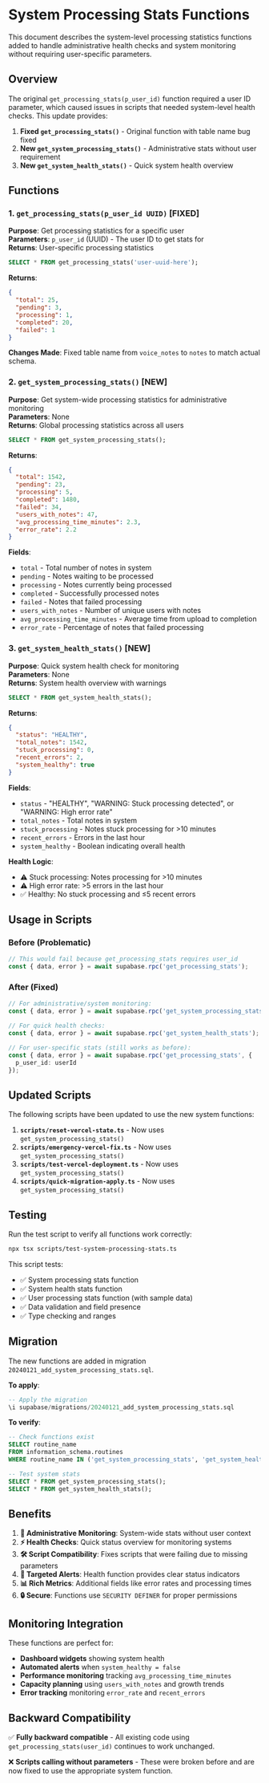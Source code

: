 # System Processing Stats Functions

This document describes the system-level processing statistics functions added to handle administrative health checks and system monitoring without requiring user-specific parameters.

## Overview

The original `get_processing_stats(p_user_id)` function required a user ID parameter, which caused issues in scripts that needed system-level health checks. This update provides:

1. **Fixed `get_processing_stats()`** - Original function with table name bug fixed
2. **New `get_system_processing_stats()`** - Administrative stats without user requirement  
3. **New `get_system_health_stats()`** - Quick system health overview

## Functions

### 1. `get_processing_stats(p_user_id UUID)` [FIXED]

**Purpose**: Get processing statistics for a specific user  
**Parameters**: `p_user_id` (UUID) - The user ID to get stats for  
**Returns**: User-specific processing statistics

```sql
SELECT * FROM get_processing_stats('user-uuid-here');
```

**Returns**:
```json
{
  "total": 25,
  "pending": 3,
  "processing": 1,
  "completed": 20,
  "failed": 1
}
```

**Changes Made**: Fixed table name from `voice_notes` to `notes` to match actual schema.

### 2. `get_system_processing_stats()` [NEW]

**Purpose**: Get system-wide processing statistics for administrative monitoring  
**Parameters**: None  
**Returns**: Global processing statistics across all users

```sql
SELECT * FROM get_system_processing_stats();
```

**Returns**:
```json
{
  "total": 1542,
  "pending": 23,
  "processing": 5,
  "completed": 1480,
  "failed": 34,
  "users_with_notes": 47,
  "avg_processing_time_minutes": 2.3,
  "error_rate": 2.2
}
```

**Fields**:
- `total` - Total number of notes in system
- `pending` - Notes waiting to be processed
- `processing` - Notes currently being processed
- `completed` - Successfully processed notes
- `failed` - Notes that failed processing
- `users_with_notes` - Number of unique users with notes
- `avg_processing_time_minutes` - Average time from upload to completion
- `error_rate` - Percentage of notes that failed processing

### 3. `get_system_health_stats()` [NEW]

**Purpose**: Quick system health check for monitoring  
**Parameters**: None  
**Returns**: System health overview with warnings

```sql
SELECT * FROM get_system_health_stats();
```

**Returns**:
```json
{
  "status": "HEALTHY",
  "total_notes": 1542,
  "stuck_processing": 0,
  "recent_errors": 2,
  "system_healthy": true
}
```

**Fields**:
- `status` - "HEALTHY", "WARNING: Stuck processing detected", or "WARNING: High error rate"
- `total_notes` - Total notes in system
- `stuck_processing` - Notes stuck processing for >10 minutes
- `recent_errors` - Errors in the last hour
- `system_healthy` - Boolean indicating overall health

**Health Logic**:
- ⚠️ Stuck processing: Notes processing for >10 minutes
- ⚠️ High error rate: >5 errors in the last hour
- ✅ Healthy: No stuck processing and ≤5 recent errors

## Usage in Scripts

### Before (Problematic)
```typescript
// This would fail because get_processing_stats requires user_id
const { data, error } = await supabase.rpc('get_processing_stats');
```

### After (Fixed)
```typescript
// For administrative/system monitoring:
const { data, error } = await supabase.rpc('get_system_processing_stats');

// For quick health checks:
const { data, error } = await supabase.rpc('get_system_health_stats');

// For user-specific stats (still works as before):
const { data, error } = await supabase.rpc('get_processing_stats', { 
  p_user_id: userId 
});
```

## Updated Scripts

The following scripts have been updated to use the new system functions:

1. **`scripts/reset-vercel-state.ts`** - Now uses `get_system_processing_stats()`
2. **`scripts/emergency-vercel-fix.ts`** - Now uses `get_system_processing_stats()`
3. **`scripts/test-vercel-deployment.ts`** - Now uses `get_system_processing_stats()`
4. **`scripts/quick-migration-apply.ts`** - Now uses `get_system_processing_stats()`

## Testing

Run the test script to verify all functions work correctly:

```bash
npx tsx scripts/test-system-processing-stats.ts
```

This script tests:
- ✅ System processing stats function
- ✅ System health stats function  
- ✅ User processing stats function (with sample data)
- ✅ Data validation and field presence
- ✅ Type checking and ranges

## Migration

The new functions are added in migration `20240121_add_system_processing_stats.sql`.

**To apply**:
```sql
-- Apply the migration
\i supabase/migrations/20240121_add_system_processing_stats.sql
```

**To verify**:
```sql
-- Check functions exist
SELECT routine_name 
FROM information_schema.routines 
WHERE routine_name IN ('get_system_processing_stats', 'get_system_health_stats');

-- Test system stats
SELECT * FROM get_system_processing_stats();
SELECT * FROM get_system_health_stats();
```

## Benefits

1. **🔧 Administrative Monitoring**: System-wide stats without user context
2. **⚡ Health Checks**: Quick status overview for monitoring systems
3. **🛠️ Script Compatibility**: Fixes scripts that were failing due to missing parameters
4. **🎯 Targeted Alerts**: Health function provides clear status indicators
5. **📊 Rich Metrics**: Additional fields like error rates and processing times
6. **🔒 Secure**: Functions use `SECURITY DEFINER` for proper permissions

## Monitoring Integration

These functions are perfect for:

- **Dashboard widgets** showing system health
- **Automated alerts** when `system_healthy = false`
- **Performance monitoring** tracking `avg_processing_time_minutes`
- **Capacity planning** using `users_with_notes` and growth trends
- **Error tracking** monitoring `error_rate` and `recent_errors`

## Backward Compatibility

✅ **Fully backward compatible** - All existing code using `get_processing_stats(user_id)` continues to work unchanged.

❌ **Scripts calling without parameters** - These were broken before and are now fixed to use the appropriate system function. 
